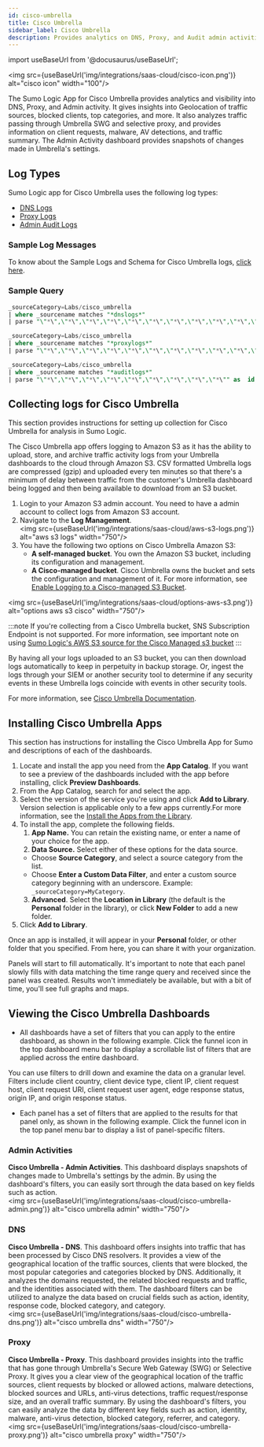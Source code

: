 ```yaml
---
id: cisco-umbrella
title: Cisco Umbrella
sidebar_label: Cisco Umbrella
description: Provides analytics on DNS, Proxy, and Audit admin activities.
---
```


import useBaseUrl from '@docusaurus/useBaseUrl';

<img src={useBaseUrl('img/integrations/saas-cloud/cisco-icon.png')} alt="cisco icon" width="100"/>

The Sumo Logic App for Cisco Umbrella provides analytics and visibility into DNS, Proxy, and Admin activity. It gives insights into Geolocation of traffic sources, blocked clients, top categories, and more. It also analyzes traffic passing through Umbrella SWG and selective proxy, and provides information on client requests, malware, AV detections, and traffic summary. The Admin Activity dashboard provides snapshots of changes made in Umbrella's settings.

## Log Types

Sumo Logic app for Cisco Umbrella uses the following log types:
* [DNS Logs](https://docs.umbrella.com/deployment-umbrella/docs/log-formats-and-versioning#dns)
* [Proxy Logs](https://docs.umbrella.com/deployment-umbrella/docs/log-formats-and-versioning#proxy)
* [Admin Audit Logs](https://docs.umbrella.com/deployment-umbrella/docs/log-formats-and-versioning#audit)

### Sample Log Messages

To know about the Sample Logs and Schema for Cisco Umbrella logs, [click here](https://docs.umbrella.com/deployment-umbrella/docs/log-formats-and-versioning#format).

### Sample Query

```sql title="DNS Logs"
_sourceCategory=Labs/cisco_umbrella
| where _sourcename matches "*dnslogs*"
| parse "\"*\",\"*\",\"*\",\"*\",\"*\",\"*\",\"*\",\"*\",\"*\",\"*\",\"*\",\"*\",\"*\"" as timestamp,identity,identites_all,internal_ip,external_ip,action,query_type,response_code,domain_name,categories,first_identity_type_matched,all_identity_types,blocked_categories
```

```sql title="Proxy Logs"
_sourceCategory=Labs/cisco_umbrella
| where _sourcename matches "*proxylogs*"
| parse "\"*\",\"*\",\"*\",\"*\",\"*\",\"*\",\"*\",\"*\",\"*\",\"*\",\"*\",\"*\",\"*\",\"*\",\"*\",\"*\",\"*\",\"*\",\"*\",\"*\",\"*\",\"*\",\"*\",\"*\",\"*\",\"*\",\"*\",\"*\",\"*\",\"*\",\"*\",\"*\",\"*\",\"*\",\"*\"" as timestamp,policy_identity_label,internal_client_ip,external_client_ip,destination_ip,content_type,action,url,referer,user_agent,status_code,request_size,response_size,response_body_size,sha256,categories,av_detections,PUAs,AMP_disposition,AMP_malware_name,AMP_score,policy_identity_type,blocked_categories,identities,identity_types,request_method,DLP_status,certificate_errors,file_name,ruleset_ID,rule_ID,destination_list_IDs,isolate_action,file_action,warn_status
```

```sql title=Admin Logs"
_sourceCategory=Labs/cisco_umbrella
| where _sourcename matches "*auditlogs*"
| parse "\"*\",\"*\",\"*\",\"*\",\"*\",\"*\",\"*\",\"*\",\"*\"" as  id, timestamp, email, user, type, action, ip, before, after
```

## Collecting logs for Cisco Umbrella

This section provides instructions for setting up collection for Cisco Umbrella for analysis in Sumo Logic.

The Cisco Umbrella app offers logging to Amazon S3 as it has the ability to upload, store, and archive traffic activity logs from your Umbrella dashboards to the cloud through Amazon S3. CSV formatted Umbrella logs are compressed (gzip) and uploaded every ten minutes so that there's a minimum of delay between traffic from the customer's Umbrella dashboard being logged and then being available to download from an S3 bucket.

1. Login to your Amazon S3 admin account. You need to have a admin account to collect logs from Amazon S3 account.
2. Navigate to the **Log Management**.<br/><img src={useBaseUrl('img/integrations/saas-cloud/aws-s3-logs.png')} alt="aws s3 logs" width="750"/>
3. You have the following two options on Cisco Umbrella Amazon S3:
   * **A self-managed bucket**. You own the Amazon S3 bucket, including its configuration and management.
   * **A Cisco-managed bucket**. Cisco Umbrella owns the bucket and sets the configuration and management of it. For more information, see [Enable Logging to a Cisco-managed S3 Bucket](https://docs.umbrella.com/deployment-umbrella/docs/cisco-managed-s3-bucket).

 <img src={useBaseUrl('img/integrations/saas-cloud/options-aws-s3.png')} alt="options aws s3 cisco" width="750"/>

:::note
If you're collecting from a Cisco Umbrella bucket, SNS Subscription Endpoint is not supported. For more information, see important note on using [Sumo Logic's AWS S3 source for the Cisco Managed s3 bucket](/docs/send-data/hosted-collectors/amazon-aws/aws-s3-source/#cisco-umbrella)
:::

By having all your logs uploaded to an S3 bucket, you can then download logs automatically to keep in perpetuity in backup storage. Or, ingest the logs through your SIEM or another security tool to determine if any security events in these Umbrella logs coincide with events in other security tools.

For more information, see [Cisco Umbrella Documentation](https://docs.umbrella.com/managed-services/docs/msc-manage-logs).

## Installing Cisco Umbrella Apps

This section has instructions for installing the Cisco Umbrella App for Sumo and descriptions of each of the dashboards.

1. Locate and install the app you need from the **App Catalog**. If you want to see a preview of the dashboards included with the app before installing, click **Preview Dashboards**.
1. From the App Catalog, search for and select the app.
1. Select the version of the service you're using and click **Add to Library**. Version selection is applicable only to a few apps currently.For more information, see the [Install the Apps from the Library](/docs/get-started/apps-integrations#install-apps-from-the-library).
1. To install the app, complete the following fields.
    1. **App Name.** You can retain the existing name, or enter a name of your choice for the app. 
    1. **Data Source.** Select either of these options for the data source. 
      * Choose **Source Category**, and select a source category from the list. 
      * Choose **Enter a Custom Data Filter**, and enter a custom source category beginning with an underscore. Example: `_sourceCategory=MyCategory`. 
    3. **Advanced**. Select the **Location in Library** (the default is the **Personal** folder in the library), or click **New Folder** to add a new folder.
5. Click **Add to Library**.

Once an app is installed, it will appear in your **Personal** folder, or other folder that you specified. From here, you can share it with your organization.

Panels will start to fill automatically. It's important to note that each panel slowly fills with data matching the time range query and received since the panel was created. Results won't immediately be available, but with a bit of time, you'll see full graphs and maps.

## Viewing the Cisco Umbrella Dashboards

* All dashboards have a set of filters that you can apply to the entire dashboard, as shown in the following example. Click the funnel icon in the top dashboard menu bar to display a scrollable list of filters that are applied across the entire dashboard.

You can use filters to drill down and examine the data on a granular level. Filters include client country, client device type, client IP, client request host, client request URI, client request user agent, edge response status, origin IP, and origin response status.

* Each panel has a set of filters that are applied to the results for that panel only, as shown in the following example. Click the funnel icon in the top panel menu bar to display a list of panel-specific filters.

### Admin Activities

**Cisco Umbrella - Admin Activities**. This dashboard displays snapshots of changes made to Umbrella's settings by the admin. By using the dashboard's filters, you can easily sort through the data based on key fields such as action.<br/><img src={useBaseUrl('img/integrations/saas-cloud/cisco-umbrella-admin.png')} alt="cisco umbrella admin" width="750"/>

### DNS

**Cisco Umbrella - DNS**. This dashboard offers insights into traffic that has been processed by Cisco DNS resolvers. It provides a view of the geographical location of the traffic sources, clients that were blocked, the most popular categories and categories blocked by DNS. Additionally, it analyzes the domains requested, the related blocked requests and traffic, and the identities associated with them. The dashboard filters can be utilized to analyze the data based on crucial fields such as action, identity, response code, blocked category, and category.<br/><img src={useBaseUrl('img/integrations/saas-cloud/cisco-umbrella-dns.png')} alt="cisco umbrella dns" width="750"/>

### Proxy

**Cisco Umbrella - Proxy**. This dashboard provides insights into the traffic that has gone through Umbrella's Secure Web Gateway (SWG) or Selective Proxy. It gives you a clear view of the geographical location of the traffic sources, client requests by blocked or allowed actions, malware detections, blocked sources and URLs, anti-virus detections, traffic request/response size, and an overall traffic summary.
By using the dashboard's filters, you can easily analyze the data by different key fields such as action, identity, malware, anti-virus detection, blocked category, referrer, and category.<br/><img src={useBaseUrl('img/integrations/saas-cloud/cisco-umbrella-proxy.png')} alt="cisco umbrella proxy" width="750"/>
